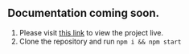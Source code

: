 ## Documentation coming soon.

1. Please visit [this link](https://draggable-js.herokuapp.com/) to view the project live.
1. Clone the repository and run `npm i && npm start`
